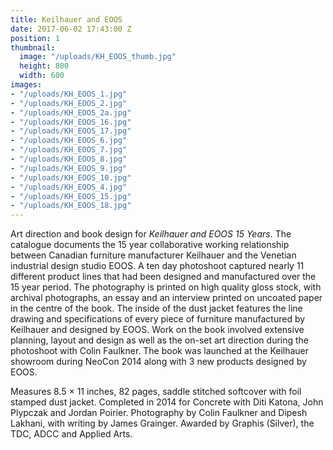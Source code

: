 ```yaml
---
title: Keilhauer and EOOS
date: 2017-06-02 17:43:00 Z
position: 1
thumbnail:
  image: "/uploads/KH_EOOS_thumb.jpg"
  height: 800
  width: 600
images:
- "/uploads/KH_EOOS_1.jpg"
- "/uploads/KH_EOOS_2.jpg"
- "/uploads/KH_EOOS_2a.jpg"
- "/uploads/KH_EOOS_16.jpg"
- "/uploads/KH_EOOS_17.jpg"
- "/uploads/KH_EOOS_6.jpg"
- "/uploads/KH_EOOS_7.jpg"
- "/uploads/KH_EOOS_8.jpg"
- "/uploads/KH_EOOS_9.jpg"
- "/uploads/KH_EOOS_10.jpg"
- "/uploads/KH_EOOS_4.jpg"
- "/uploads/KH_EOOS_15.jpg"
- "/uploads/KH_EOOS_18.jpg"
---
```


Art direction and book design for *Keilhauer and EOOS 15 Years*. The catalogue documents the 15 year collaborative working relationship between Canadian furniture manufacturer Keilhauer and the Venetian industrial design studio EOOS. A ten day photoshoot captured nearly 11 different product lines that had been designed and manufactured over the 15 year period. The photography is printed on high quality gloss stock, with archival photographs, an essay and an interview printed on uncoated paper in the centre of the book. The inside of the dust jacket features the line drawing and specifications of every piece of furniture manufactured by Keilhauer and designed by EOOS. Work on the book involved extensive planning, layout and design as well as the on-set art direction during the photoshoot with Colin Faulkner. The book was launched at the Keilhauer showroom during NeoCon 2014 along with 3 new products designed by EOOS.

Measures 8.5 × 11 inches, 82 pages, saddle stitched softcover with foil stamped dust jacket. Completed in 2014 for Concrete with Diti Katona, John Plypczak and Jordan Poirier. Photography by Colin Faulkner and Dipesh Lakhani, with writing by James Grainger. Awarded by Graphis (Silver), the TDC, ADCC and Applied Arts.